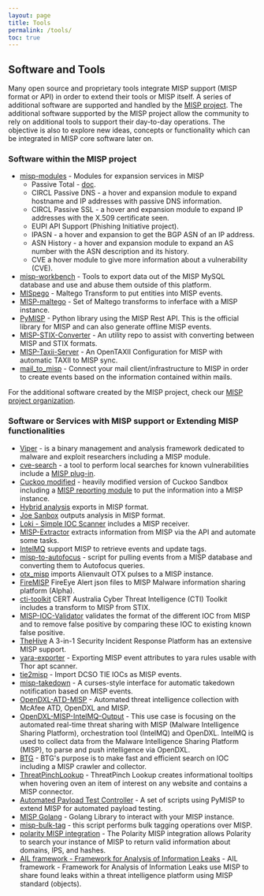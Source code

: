```yaml
---
layout: page
title: Tools
permalink: /tools/
toc: true
---
```


## Software and Tools

Many open source and proprietary tools integrate MISP support (MISP format or API) in order to extend their tools
or MISP itself. A series of additional software are supported and handled by the [MISP project](https://www.github.com/MISP).
The additional software supported by the MISP project allow the community to rely on additional tools to support their day-to-day operations. The objective
is also to explore new ideas, concepts or functionality which can be integrated in MISP core software later on.

### Software within the MISP project


* [misp-modules](https://github.com/MISP/misp-modules) - Modules for expansion services in MISP
     * Passive Total - [doc](http://blog.passivetotal.org/misp-sharing-done-differently/).
     * CIRCL Passive DNS - a hover and expansion module to expand hostname and IP addresses with passive DNS information.
     * CIRCL Passive SSL - a hover and expansion module to expand IP addresses with the X.509 certificate seen.
     * EUPI API Support (Phishing Initiative project).
     * IPASN - a hover and expansion to get the BGP ASN of an IP address.
     * ASN History - a hover and expansion module to expand an AS number with the ASN description and its history.
     * CVE a hover module to give more information about a vulnerability (CVE).
* [misp-workbench](https://github.com/MISP/misp-workbench) - Tools to export data out of the MISP MySQL database and use and abuse them outside of this platform.
* [MISpego](https://github.com/MISP/MISPego) - Maltego Transform to put entities into MISP events.
* [MISP-maltego](https://github.com/MISP/MISP-maltego) - Set of Maltego transforms to inferface with a MISP instance.
* [PyMISP](https://github.com/CIRCL/PyMISP) - Python library using the MISP Rest API. This is the official library for MISP and can also generate offline MISP events.
* [MISP-STIX-Converter](https://github.com/MISP/MISP-STIX-Converter) -  An utility repo to assist with converting between MISP and STIX formats.
* [MISP-Taxii-Server](https://github.com/MISP/MISP-Taxii-Server) - An OpenTAXII Configuration for MISP with automatic TAXII to MISP sync.
* [mail_to_misp](https://github.com/MISP/mail_to_misp) - Connect your mail client/infrastructure to MISP in order to create events based on the information contained within mails.

For the additional software created by the MISP project, check our [MISP project organization](https://github.com/MISP/).

### Software or Services with MISP support or Extending MISP functionalities

* [Viper](http://www.viper.li/) - is a binary management and analysis framework dedicated to malware and exploit researchers including a MISP module.
* [cve-search](https://github.com/cve-search) - a tool to perform local searches for known vulnerabilities include a [MISP plug-in](https://github.com/cve-search/Plugins/tree/master/plugins/plugins/MISP).
* [Cuckoo modified](https://github.com/spender-sandbox/cuckoo-modified) - heavily modified version of Cuckoo Sandbox including a [MISP reporting module](https://github.com/spender-sandbox/cuckoo-modified/blob/master/modules/reporting/misp.py) to put the information into a MISP instance.
* [Hybrid analysis](https://www.hybrid-analysis.com/) exports in MISP format.
* [Joe Sanbox](https://www.joesecurity.org/) outputs analysis in MISP format.
* [Loki - Simple IOC Scanner](https://github.com/Neo23x0/Loki) includes a MISP receiver.
* [MISP-Extractor](https://github.com/PidgeyL/MISP-Extractor) extracts information from MISP via the API and automate some tasks.
* [IntelMQ](https://github.com/certtools/intelmq) support MISP to retrieve events and update tags.
* [misp-to-autofocus](https://github.com/PaloAltoNetworks/misp-to-autofocus) - script for pulling events from a MISP database and converting them to Autofocus queries.
* [otx_misp](https://github.com/gcrahay/otx_misp/) imports Alienvault OTX pulses to a MISP instance.
* [FireMISP](https://github.com/deralexxx/FireMISP) FireEye Alert json files to MISP Malware information sharing platform (Alpha).
* [cti-toolkit](https://github.com/certau/cti-toolkit)  CERT Australia Cyber Threat Intelligence (CTI) Toolkit includes a transform to MISP from STIX.
* [MISP-IOC-Validator](https://github.com/tom8941/MISP-IOC-Validator/) validates the format of the different IOC from MISP and to remove false positive by comparing these IOC to existing known false positive.
* [TheHive](https://thehive-project.org/) A 3-in-1 Security Incident Response Platform has an extensive MISP support.
* [yara-exporter](https://github.com/BSI-CERT-Bund/yara-exporter) - Exporting MISP event attributes to yara rules usable with Thor apt scanner.
* [tie2misp](https://github.com/DCSO/tie2misp) - Import DCSO TIE IOCs as MISP events.
* [misp-takedown](https://github.com/rommelfs/misp-takedown) - A curses-style interface for automatic takedown notification based on MISP events.
* [OpenDXL-ATD-MISP](https://github.com/mohl1/OpenDXL-ATD-MISP) - Automated threat intelligence collection with McAfee ATD, OpenDXL and MISP.
* [OpenDXL-MISP-IntelMQ-Output](https://github.com/mohl1/OpenDXL-MISP-IntelMQ-Output) - This use case is focusing on the automated real-time threat sharing with MISP (Malware Intelligence Sharing Platform), orchestration tool (IntelMQ) and OpenDXL. IntelMQ is used to collect data from the Malware Intelligence Sharing Platform (MISP), to parse and push intelligence via OpenDXL.
* [BTG](https://github.com/conix-security/BTG) - BTG's purpose is to make fast and efficient search on IOC  including a MISP crawler and collector.
* [ThreatPinchLookup](https://github.com/cloudtracer/ThreatPinchLookup)  - ThreatPinch Lookup creates informational tooltips when hovering oven an item of interest on any website and contains a MISP connector.
* [Automated Payload Test Controller](https://github.com/jymcheong/aptc) - A set of scripts using PyMISP to extend MISP for automated payload testing.
* [MISP Golang](https://github.com/0xrawsec/golang-misp) - Golang Library to interact with your MISP instance.
* [misp-bulk-tag](https://github.com/morallo/misp-bulk-tag) - this script performs bulk tagging operations over MISP.
* [polarity MISP integration](https://github.com/polarityio/misp) - The Polarity MISP integration allows Polarity to search your instance of MISP to return valid information about domains, IPS, and hashes.
* [AIL framework - Framework for Analysis of Information Leaks](https://github.com/CIRCL/AIL-framework) - AIL framework - Framework for Analysis of Information Leaks use MISP to share  found leaks within a threat intelligence platform using MISP standard (objects).
